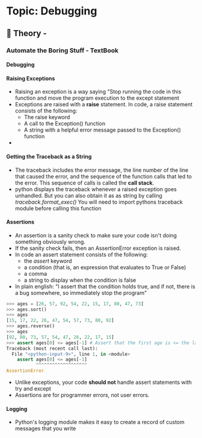 # Topic: Debugging

## 📖 Theory - 

### Automate the Boring Stuff - TextBook

#### **Debugging**

#### Raising Exceptions
- Raising an exception is a way saying "Stop running the code in this function and move the program execution to the except statement
- Exceptions are raised with a **raise** statement. In code, a raise statement consists of the following:
  - The raise keyword
  - A call to the Exception() function
  - A string with a helpful error message passed to the Exception() function
- 
#### Getting the Traceback as a String
- The traceback includes the error message, the line number of the line that caused the error, and the sequence of the function calls that led to the error. This sequence of calls is called the **call stack**.
- python displays the traceback whenever a raised exception goes unhandled. But you can also obtain it as as string by calling *traceback.format_exec()*
  You will need to import pythons traceback module before calling this function

#### Assertions
- An assertion is a sanity check to make sure your code isn't doing something obviously wrong.
- If the sanity check fails, then an AssertionError exception is raised.
- In code an assert statement consists of the following:
  - the *assert* keyword
  - a condition (that is, an expression that evaluates to True or False)
  - a comma
  - a string to display when the condition is false
- In plain english: "I assert that the condition holds true, and if not, there is a bug somewhere, so immediately stop the program"

```python
>>> ages = [26, 57, 92, 54, 22, 15, 17, 80, 47, 73]
>>> ages.sort()
>>> ages
[15, 17, 22, 26, 47, 54, 57, 73, 80, 92]
>>> ages.reverse()
>>> ages
[92, 80, 73, 57, 54, 47, 26, 22, 17, 15]
>>> assert ages[0] <= ages[-1] # Assert that the first age is <= the last age
Traceback (most recent call last):
  File "<python-input-9>", line 1, in <module>
    assert ages[0] <= ages[-1]
           ^^^^^^^^^^^^^^^^^^^
AssertionError
```
- Unlike exceptions, your code **should not** handle assert statements with try and except
- Assertions are for programmer errors, not user errors.

#### Logging
- Python's logging module makes it easy to create a record of custom messages that you write